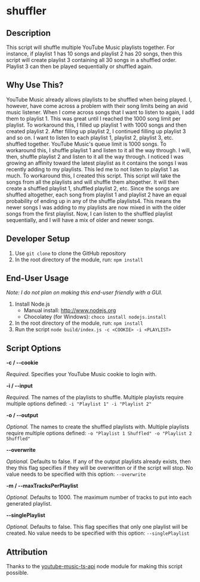 # shuffler

Description
----
This script will shuffle multiple YouTube Music playlists together. For instance, if playlist 1 has 10 songs and playlist 2 has 20 songs, then this script will create playlist 3 containing all 30 songs in a shuffled order. Playlist 3 can then be played sequentially or shuffled again.

Why Use This?
----
YouTube Music already allows playlists to be shuffled when being played. I, however, have come across a problem with their song limits being an avid music listener. When I come across songs that I want to listen to again, I add them to playlist 1. This was great until I reached the 1000 song limit per playlist. To workaround this, I filled up playlist 1 with 1000 songs and then created playlist 2. After filling up playlist 2, I continued filling up playlist 3 and so on. I want to listen to each playlist 1, playlist 2, playlist 3, etc. shuffled together. YouTube Music's queue limit is 1000 songs. To workaround this, I shuffle playlist 1 and listen to it all the way through. I will, then, shuffle playlist 2 and listen to it all the way through. I noticed I was growing an affinity toward the latest playlist as it contains the songs I was recently adding to my playlists. This led me to not listen to playlist 1 as much. To workaround this, I created this script. This script will take the songs from all the playlists and will shuffle them altogether. It will then create a shuffled playlist 1, shuffled playlist 2, etc. Since the songs are shuffled altogether, each song from playlist 1 and playlist 2 have an equal probability of ending up in any of the shuffle playlists4. This means the newer songs I was adding to my playlists are now mixed in with the older songs from the first playlist. Now, I can listen to the shuffled playlist sequentially, and I will have a mix of older and newer songs.

Developer Setup
----
1. Use `git clone` to clone the GitHub repository
1. In the root directory of the module, run: `npm install`

End-User Usage
----
_Note: I do not plan on making this end-user friendly with a GUI._

1. Install Node.js
    * Manual install: http://www.nodejs.org
    * Chocolatey (for Windows): `choco install nodejs.install`
1. In the root directory of the module, run: `npm install`
1. Run the script `node build/index.js -c <COOKIE> -i <PLAYLIST>`

Script Options
----
**-c / --cookie**

_Required._ Specifies your YouTube Music cookie to login with. 


**-i / --input**

_Required._ The names of the playlists to shuffle. Multiple playlists require multiple options defined: `-i "Playlist 1" -i "Playlist 2"`


**-o / --output**

_Optional._ The names to create the shuffled playlists with. Multiple playlists require multiple options defined: `-o "Playlist 1 Shuffled" -o "Playlist 2 Shuffled"`


**--overwrite**

_Optional._ Defaults to false. If any of the output playlists already exists, then they this flag specifies if they will be overwritten or if the script will stop. No value needs to be specified with this option: `--overwrite`

**-m / --maxTracksPerPlaylist**

_Optional._ Defaults to 1000. The maximum number of tracks to put into each generated playlist.

**--singlePlaylist**

_Optional._ Defaults to false. This flag specifies that only one playlist will be created. No value needs to be specified with this option: `--singlePlaylist`

Attribution
----
Thanks to the [youtube-music-ts-api](https://github.com/nickp10youtube-music-ts-api) node module for making this script possible.
